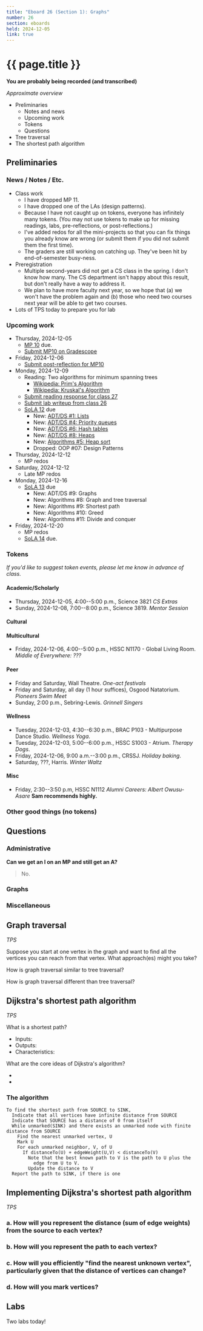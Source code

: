 ```yaml
---
title: "Eboard 26 (Section 1): Graphs"
number: 26
section: eboards
held: 2024-12-05
link: true
---
```

# {{ page.title }}

**You are probably being recorded (and transcribed)**  

_Approximate overview_

* Preliminaries
    * Notes and news
    * Upcoming work
    * Tokens
    * Questions
* Tree traversal
* The shortest path algorithm

Preliminaries
-------------

### News / Notes / Etc.

* Class work
    * I have dropped MP 11.
    * I have dropped one of the LAs (design patterns).
    * Because I have not caught up on tokens, everyone has infinitely 
      many tokens.  (You may not use tokens to make up for missing readings, 
      labs, pre-reflections, or post-reflections.)
    * I've added redos for all the mini-projects so that you can fix things 
      you already know are wrong (or submit them if you did not submit
      them the first time).
    * The graders are still working on catching up. They've been hit by
      end-of-semester busy-ness.
* Preregistration
    * Multiple second-years did not get a CS class in the spring. I don't
      know how many. The CS department isn't happy about this result, but
      don't really have a way to address it.
    * We plan to have more faculty next year, so we hope that (a) we won't
      have the problem again and (b) those who need two courses next year
      will be able to get two courses.
* Lots of TPS today to prepare you for lab

### Upcoming work

* Thursday, 2024-12-05
    * [MP 10](../mps/mp10) due.
    * [Submit MP10 on Gradescope](https://www.gradescope.com/courses/818402/assignments/5380849)
* Friday, 2024-12-06
    * [Submit post-reflection for MP10](https://www.gradescope.com/courses/818402/assignments/5380852)
* Monday, 2024-12-09
    * Reading: Two algorithms for minimum spanning trees
        * [Wikipedia: Prim's Algorithm](https://en.wikipedia.org/wiki/Prim%27s_algorithm)
        * [Wikipedia: Kruskal's Algorithm](https://en.wikipedia.org/wiki/Kruskal%27s_algorithm)
    * [Submit reading response for class 27](https://www.gradescope.com/courses/818402/assignments/5413491)
    * [Submit lab writeup from class 26](https://www.gradescope.com/courses/818402/assignments/5413493)
    * [SoLA 12](../los/sola12) due
        * New: [ADT/DS #1: Lists](https://www.gradescope.com/courses/818402/assignments/5412255)
        * New: [ADT/DS #4: Priority queues](https://www.gradescope.com/courses/818402/assignments/5402118)
        * New: [ADT/DS #6: Hash tables](https://www.gradescope.com/courses/818402/assignments/5402119)
        * New: [ADT/DS #8: Heaps](https://www.gradescope.com/courses/818402/assignments/5402114)
        * New: [Algorithms #5: Heap sort](https://www.gradescope.com/courses/818402/assignments/5402117)
        * Dropped: OOP #07: Design Patterns
* Thursday, 2024-12-12
    * MP redos
* Saturday, 2024-12-12
    * Late MP redos
* Monday, 2024-12-16
    * [SoLA 13](../los/sola13) due
        * New: ADT/DS #9: Graphs
        * New: Algorithms #8: Graph and tree traversal
        * New: Algorithms #9: Shortest path
        * New: Algorithms #10: Greed
        * New: Algorithms #11: Divide and conquer
* Friday, 2024-12-20
    * MP redos
    * [SoLA 14](../los/sola14) due.

### Tokens

_If you'd like to suggest token events, please let me know in advance of 
class._

#### Academic/Scholarly

* Thursday, 2024-12-05, 4:00--5:00 p.m., Science 3821
  _CS Extras_
* Sunday, 2024-12-08, 7:00--8:00 p.m., Science 3819.
  _Mentor Session_

#### Cultural

#### Multicultural

* Friday, 2024-12-06, 4:00--5:00 p.m., HSSC N1170 - Global Living Room.
  _Middle of Everywhere: ???_ 

#### Peer

* Friday and Saturday, Wall Theatre.
  _One-act festivals_
* Friday and Saturday, all day (1 hour suffices), Osgood Natatorium.
  _Pioneers Swim Meet_
* Sunday, 2:00 p.m., Sebring-Lewis.
  _Grinnell Singers_

#### Wellness

* Tuesday, 2024-12-03, 4:30--6:30 p.m., BRAC P103 - Multipurpose Dance Studio.
  _Wellness Yoga_.
* Tuesday, 2024-12-03, 5:00--6:00 p.m., HSSC S1003 - Atrium.
  _Therapy Dogs_.
* Friday, 2024-12-06, 9:00 a.m.--3:00 p.m., CRSSJ.
  _Holiday baking_.
* Saturday, ???, Harris.
  _Winter Waltz_

#### Misc

* Friday, 2:30--3:50 p.m, HSSC N1112
  _Alumni Careers: Albert Owusu-Asare_
  **Sam recommends highly.**

### Other good things (no tokens)

Questions
---------

### Administrative

**Can we get an I on an MP and still get an A?**

> No.

### Graphs

### Miscellaneous

Graph traversal
---------------

_TPS_

Suppose you start at one vertex in the graph and want to find all the vertices
you can reach from that vertex. What approach(es) might you take?

How is graph traversal similar to tree traversal?

How is graph traversal different than tree traversal?

Dijkstra's shortest path algorithm
----------------------------------

_TPS_

What is a shortest path?

* Inputs:
* Outputs:
* Characteristics:

What are the core ideas of Dijkstra's algorithm?

*
*

### The algorithm

```text
To find the shortest path from SOURCE to SINK,
  Indicate that all vertices have infinite distance from SOURCE
  Indicate that SOURCE has a distance of 0 from itself
  While unmarked(SINK) and there exists an unmarked node with finite distance from SOURCE
    Find the nearest unmarked vertex, U
    Mark U
    For each unmarked neighbor, V, of U
      If distanceTo(U) + edgeWeight(U,V) < distanceTo(V)
        Note that the best known path to V is the path to U plus the
          edge from U to V.
        Update the distance to V
  Report the path to SINK, if there is one
```

Implementing Dijkstra's shortest path algorithm
-----------------------------------------------

_TPS_

### a. How will you represent the distance (sum of edge weights) from the source to each vertex?

### b. How will you represent the path to each vertex?

### c. How will you efficiently "find the nearest unknown vertex", particularly given that the distance of vertices can change?

### d. How will you mark vertices?

Labs
----

Two labs today!
